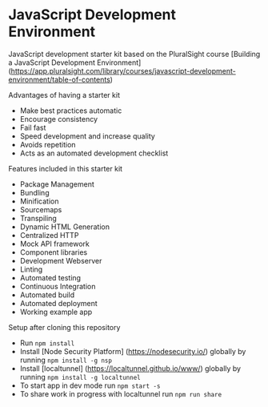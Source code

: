 # JavaScript Development Environment

JavaScript development starter kit based on the PluralSight course [Building a JavaScript Development Environment] (https://app.pluralsight.com/library/courses/javascript-development-environment/table-of-contents)

Advantages of having a starter kit
- Make best practices automatic
- Encourage consistency
- Fail fast
- Speed development and increase quality
- Avoids repetition
- Acts as an automated development checklist

Features included in this starter kit
- Package Management
- Bundling
- Minification
- Sourcemaps
- Transpiling
- Dynamic HTML Generation
- Centralized HTTP
- Mock API framework
- Component libraries
- Development Webserver
- Linting
- Automated testing
- Continuous Integration
- Automated build
- Automated deployment
- Working example app

Setup after cloning this repository
- Run `npm install`
- Install [Node Security Platform] (https://nodesecurity.io/) globally by running `npm install -g nsp`
- Install [localtunnel] (https://localtunnel.github.io/www/) globally by running `npm install -g localtunnel`
- To start app in dev mode run `npm start -s`
- To share work in progress with localtunnel run `npm run share`




